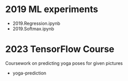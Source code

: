 # 2019 ML experiments
* 2019.Regression.ipynb
* 2019.Softmax.ipynb

# 2023 TensorFlow Course
Coursework on predicting yoga poses for given pictures
* yoga-prediction

